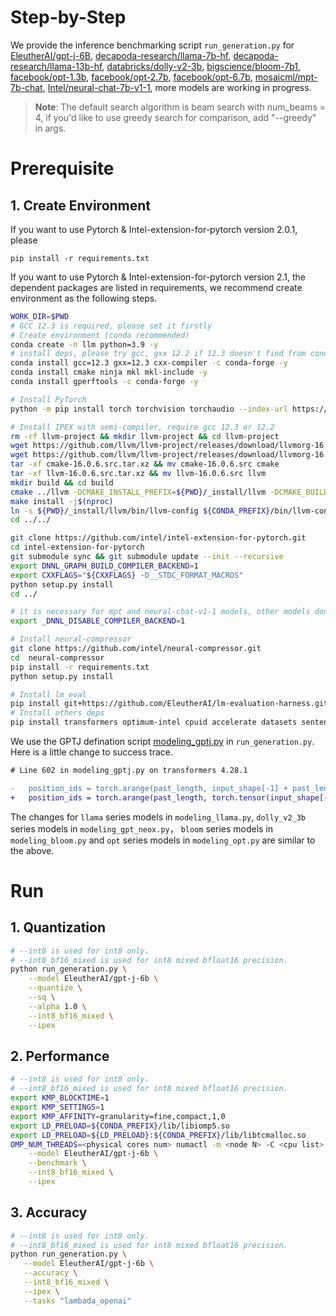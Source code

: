 # Step-by-Step
We provide the inference benchmarking script `run_generation.py` for [EleutherAI/gpt-j-6B](https://huggingface.co/EleutherAI/gpt-j-6B),  [decapoda-research/llama-7b-hf](https://huggingface.co/decapoda-research/llama-7b-hf), [decapoda-research/llama-13b-hf](https://huggingface.co/decapoda-research/llama-13b-hf), [databricks/dolly-v2-3b](https://huggingface.co/databricks/dolly-v2-3b), [bigscience/bloom-7b1](https://huggingface.co/bigscience/bloom-7b1), [facebook/opt-1.3b](https://huggingface.co/facebook/opt-1.3b), [facebook/opt-2.7b](https://huggingface.co/facebook/opt-2.7b), [facebook/opt-6.7b](https://huggingface.co/facebook/opt-6.7b), [mosaicml/mpt-7b-chat](https://huggingface.co/mosaicml/mpt-7b-chat), [Intel/neural-chat-7b-v1-1](https://huggingface.co/Intel/neural-chat-7b-v1-1), more models are working in progress.

>**Note**: The default search algorithm is beam search with num_beams = 4, if you'd like to use greedy search for comparison, add "--greedy" in args.


# Prerequisite​
## 1. Create Environment​
If you want to use Pytorch & Intel-extension-for-pytorch version 2.0.1, please 
```
pip install -r requirements.txt
```
If you want to use Pytorch & Intel-extension-for-pytorch version 2.1, the dependent packages are listed in requirements, we recommend create environment as the following steps.

```bash
WORK_DIR=$PWD
# GCC 12.3 is required, please set it firstly
# Create environment (conda recommended)
conda create -n llm python=3.9 -y
# install deps, please try gcc, gxx 12.2 if 12.3 doesn't find from conda
conda install gcc=12.3 gxx=12.3 cxx-compiler -c conda-forge -y
conda install cmake ninja mkl mkl-include -y
conda install gperftools -c conda-forge -y

# Install PyTorch
python -m pip install torch torchvision torchaudio --index-url https://download.pytorch.org/whl/nightly/cpu

# Install IPEX with semi-compiler, require gcc 12.3 or 12.2
rm -rf llvm-project && mkdir llvm-project && cd llvm-project
wget https://github.com/llvm/llvm-project/releases/download/llvmorg-16.0.6/cmake-16.0.6.src.tar.xz
wget https://github.com/llvm/llvm-project/releases/download/llvmorg-16.0.6/llvm-16.0.6.src.tar.xz
tar -xf cmake-16.0.6.src.tar.xz && mv cmake-16.0.6.src cmake
tar -xf llvm-16.0.6.src.tar.xz && mv llvm-16.0.6.src llvm
mkdir build && cd build
cmake ../llvm -DCMAKE_INSTALL_PREFIX=${PWD}/_install/llvm -DCMAKE_BUILD_TYPE=Release -DLLVM_TARGETS_TO_BUILD=X86 -DLLVM_INCLUDE_TESTS=OFF -DLLVM_INCLUDE_EXAMPLES=OFF -DLLVM_ENABLE_TERMINFO=OFF -DLLVM_INCLUDE_BENCHMARKS=OFF -DCMAKE_CXX_FLAGS="-D_GLIBCXX_USE_CXX11_ABI=0"
make install -j$(nproc)
ln -s ${PWD}/_install/llvm/bin/llvm-config ${CONDA_PREFIX}/bin/llvm-config-13
cd ../../

git clone https://github.com/intel/intel-extension-for-pytorch.git
cd intel-extension-for-pytorch
git submodule sync && git submodule update --init --recursive
export DNNL_GRAPH_BUILD_COMPILER_BACKEND=1
export CXXFLAGS="${CXXFLAGS} -D__STDC_FORMAT_MACROS"
python setup.py install
cd ../

# it is necessary for mpt and neural-chat-v1-1 models, other models don't need it.
export _DNNL_DISABLE_COMPILER_BACKEND=1

# Install neural-compressor
git clone https://github.com/intel/neural-compressor.git
cd  neural-compressor
pip install -r requirements.txt
python setup.py install

# Install lm_eval
pip install git+https://github.com/EleutherAI/lm-evaluation-harness.git@83dbfbf6070324f3e5872f63e49d49ff7ef4c9b3
# Install others deps
pip install transformers optimum-intel cpuid accelerate datasets sentencepiece protobuf==3.20.3
````
We use the GPTJ defination script [modeling_gptj.py](https://github.com/intel/intel-extension-for-transformers/blob/main/intel_extension_for_transformers/transformers/modeling/gptj/modeling_gptj.py) in `run_generation.py`. Here is a little change to success trace.
```diff
# Line 602 in modeling_gptj.py on transformers 4.28.1

-   position_ids = torch.arange(past_length, input_shape[-1] + past_length, dtype=torch.long, device=device)
+   position_ids = torch.arange(past_length, torch.tensor(input_shape[-1]) + torch.tensor(past_length), dtype=torch.long, device=device)
```
The changes for `llama` series models in `modeling_llama.py`, `dolly_v2_3b` series models in `modeling_gpt_neox.py`， `bloom` series models in `modeling_bloom.py` and `opt` series models in `modeling_opt.py` are similar to the above.


# Run

## 1. Quantization
``` bash
# --int8 is used for int8 only.
# --int8_bf16_mixed is used for int8 mixed bfloat16 precision.
python run_generation.py \
    --model EleutherAI/gpt-j-6b \
    --quantize \
    --sq \
    --alpha 1.0 \
    --int8_bf16_mixed \
    --ipex
```
## 2. Performance
```bash
# --int8 is used for int8 only.
# --int8_bf16_mixed is used for int8 mixed bfloat16 precision.
export KMP_BLOCKTIME=1
export KMP_SETTINGS=1
export KMP_AFFINITY=granularity=fine,compact,1,0
export LD_PRELOAD=${CONDA_PREFIX}/lib/libiomp5.so
export LD_PRELOAD=${LD_PRELOAD}:${CONDA_PREFIX}/lib/libtcmalloc.so
OMP_NUM_THREADS=<physical cores num> numactl -m <node N> -C <cpu list> python run_generation.py \
    --model EleutherAI/gpt-j-6b \
    --benchmark \
    --int8_bf16_mixed \
    --ipex
```
## 3. Accuracy
```bash
# --int8 is used for int8 only.
# --int8_bf16_mixed is used for int8 mixed bfloat16 precision.
python run_generation.py \
   --model EleutherAI/gpt-j-6b \
   --accuracy \
   --int8_bf16_mixed \
   --ipex \
   --tasks "lambada_openai"
```
